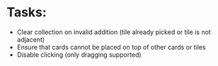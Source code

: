 
# Tasks:

* Clear collection on invalid addition (tile already picked or tile is not adjacent)
* Ensure that cards cannot be placed on top of other cards or tiles
* Disable clicking (only dragging supported)